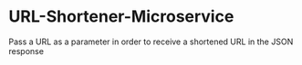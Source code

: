# URL-Shortener-Microservice
Pass a URL as a parameter in order to receive a shortened URL in the JSON response
